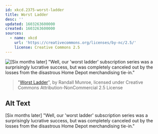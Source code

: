 ```yaml
---
id: xkcd.2375-worst-ladder
title: Worst Ladder
desc: ''
updated: 1603263600000
created: 1603263600000
sources:
  - name: xkcd
    url: 'https://creativecommons.org/licenses/by-nc/2.5/'
    license: Creative Commons 2.5
---
```

![\[Six months later\] "Well, our 'worst ladder' subscription series was a surprisingly lucrative success, but was completely canceled out by the losses from the disastrous Home Depot merchandising tie-in."](https://imgs.xkcd.com/comics/worst_ladder.png)
> "[Worst Ladder](https://xkcd.com/2375/)", by Randall Munroe, licensed under Creative Commons Attribution-NonCommercial 2.5 License

## Alt Text
\[Six months later\] "Well, our 'worst ladder' subscription series was a surprisingly lucrative success, but was completely canceled out by the losses from the disastrous Home Depot merchandising tie-in."
